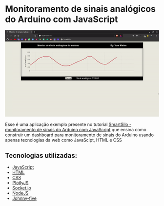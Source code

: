<h1>
Monitoramento de sinais analógicos do Arduino com JavaScript
</h1>

<img src="./screenshots/screenshot.gif"/>

<p>
  Esse é uma aplicação exemplo presente no tutorial <a href="https://smartsilo.netlify.app/html/dashboard.html">SmartSilo - monitoramento de sinais do Arduino com JavaScript</a> que ensina como construir um dashboard para monitoramento de sinais do Arduino usando apenas tecnologias da web como JavaScipt, HTML e CSS
<p/>

<h2>Tecnologias utilizadas: </h2>
<ul>
  <li>
    <a href="https://developer.mozilla.org/pt-BR/docs/Aprender/JavaScript">JavaScript</a>
  </li>
  <li>
    <a href="https://developer.mozilla.org/pt-BR/docs/Web/HTML">HTML</a>
  </li>
  <li>
    <a href="https://developer.mozilla.org/pt-BR/docs/Web/CSS">CSS</a>
  </li>
  <li>
    <a href="https://plotly.com/javascript/">PlotlyJS</a>
  </li>
  <li>
    <a href="https://socket.io/">Socket.io</a>
  </li>
  <li>
    <a href="https://nodejs.org/en/">NodeJS</a>
  </li>
  <li>
    <a href="http://johnny-five.io/">Johnny-five</a>
  </li>
</ul>